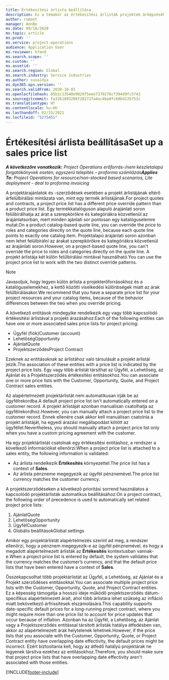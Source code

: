 ```yaml
---
title: Értékesítési árlista beállítása
description: Ez a témakör az értékesítési árlisták projektek árképzéséhez történő beállítását ismerteti.
author: rumant
manager: AnnBe
ms.date: 09/18/2020
ms.topic: article
ms.prod: ''
ms.service: project-operations
audience: Application User
ms.reviewer: kfend
ms.search.scope: ''
ms.custom: ''
ms.assetid: ''
ms.search.region: Global
ms.search.industry: Service industries
ms.author: suvaidya
ms.dyn365.ops.version: ''
ms.search.validFrom: 2020-10-01
ms.openlocfilehash: 05b1c13540e902975eee7379276cf394d9fc5743
ms.sourcegitcommit: fa32b1893286f20271fa4ec4be8fc68bd135f53c
ms.translationtype: HT
ms.contentlocale: hu-HU
ms.lasthandoff: 02/15/2021
ms.locfileid: "5275451"
---
```

# <a name="set-up-a-sales-price-list"></a><span data-ttu-id="30345-103">Értékesítési árlista beállítása</span><span class="sxs-lookup"><span data-stu-id="30345-103">Set up a sales price list</span></span>

<span data-ttu-id="30345-104">_**A következőre vonatkozik:** Project Operations erőforrás-/nem készletalapú forgatókönyvek esetén, egyszerű telepítés – proforma számlázás_</span><span class="sxs-lookup"><span data-stu-id="30345-104">_**Applies To:** Project Operations for resource/non-stocked based scenarios, Lite deployment - deal to proforma invoicing_</span></span>

<span data-ttu-id="30345-105">A projektárajánlatok és -szerződések esetében a projekt árlistájának eltérő árfelülbírálási mintázata van, mint egy termék árlistájának.</span><span class="sxs-lookup"><span data-stu-id="30345-105">For project quotes and contracts, a project price list has a different price override pattern than a product price list.</span></span> <span data-ttu-id="30345-106">Egy termékkatalóguson alapuló árajánlati soron felülbírálhatja az árat a szerepkörökre és kategóriákra közvetlenül az árajánlatsorban, mert minden ajánlati sor pontosan egy katalóguselemre mutat.</span><span class="sxs-lookup"><span data-stu-id="30345-106">On a product catalog–based quote line, you can override the price to roles and categories directly on the quote line, because each quote line points to exactly one catalog item.</span></span> <span data-ttu-id="30345-107">Projektalapú árajánlati soron azonban nem lehet felülbírálni az árakat szerepkörökre és kategóriákra közvetlenül az árajánlati soron.</span><span class="sxs-lookup"><span data-stu-id="30345-107">However, on a project-based quote line, you can't override the price to roles and categories directly on the quote line.</span></span> <span data-ttu-id="30345-108">A projekt árlistája két külön felülbírálási mintával használható.</span><span class="sxs-lookup"><span data-stu-id="30345-108">You can use the project price list to work with the two distinct override patterns.</span></span>

> [!NOTE]
> <span data-ttu-id="30345-109">Javasoljuk, hogy legyen külön árlista a projekterőforrásokhoz és a katalóguselemekhez, a kettő közötti viselkedési különbségek miatt az árak felülbírálásakor.</span><span class="sxs-lookup"><span data-stu-id="30345-109">We recommend that you have a separate price list for your project resources and your catalog items, because of the behavior differences between the two when you override pricing.</span></span>

<span data-ttu-id="30345-110">A következő entitások mindegyike rendelkezik egy vagy több kapcsolódó értékesítési árlistával a projekt árazásához:</span><span class="sxs-lookup"><span data-stu-id="30345-110">Each of the following entities can have one or more associated sales price lists for project pricing:</span></span>

- <span data-ttu-id="30345-111">Ügyfél (fiók)</span><span class="sxs-lookup"><span data-stu-id="30345-111">Customer (account)</span></span> 
- <span data-ttu-id="30345-112">Lehetőség</span><span class="sxs-lookup"><span data-stu-id="30345-112">Opportunity</span></span> 
- <span data-ttu-id="30345-113">Ajánlat</span><span class="sxs-lookup"><span data-stu-id="30345-113">Quote</span></span> 
- <span data-ttu-id="30345-114">Projektszerződés</span><span class="sxs-lookup"><span data-stu-id="30345-114">Project Contract</span></span>

<span data-ttu-id="30345-115">Ezeknek az entitásoknak az árlistához való társulását a projekt árlistái jelzik.</span><span class="sxs-lookup"><span data-stu-id="30345-115">The association of these entities with a price list is indicated by the project price lists.</span></span> <span data-ttu-id="30345-116">Egy vagy több árlistát társíthat az Ügyfél, a Lehetőség, az Ajánlat és a Projektszerződés értékesítési entitásokhoz.</span><span class="sxs-lookup"><span data-stu-id="30345-116">You can associate one or more price lists with the Customer, Opportunity, Quote, and Project Contract sales entities.</span></span>

<span data-ttu-id="30345-117">Az alapértelmezett projektárlistát nem automatikusan írják be az ügyfélrekordba.</span><span class="sxs-lookup"><span data-stu-id="30345-117">A default project price list isn't automatically entered on a customer record.</span></span> <span data-ttu-id="30345-118">A projekt árlistáját azonban manuálisan csatolhatja az ügyfélrekordhoz.</span><span class="sxs-lookup"><span data-stu-id="30345-118">However, you can manually attach a project price list to the customer record.</span></span> <span data-ttu-id="30345-119">Ennek ellenére csak akkor kell manuálisan csatolnia a projekt árlistáját, ha egyedi árazási megállapodást kötött az ügyféllel.</span><span class="sxs-lookup"><span data-stu-id="30345-119">Nevertheless, you should manually attach a project price list only when you have a custom pricing agreement with the customer.</span></span> 

<span data-ttu-id="30345-120">Ha egy projektárlistát csatolnak egy értékesítési entitáshoz, a rendszer a következő információkat ellenőrzi:</span><span class="sxs-lookup"><span data-stu-id="30345-120">When a project price list is attached to a sales entity, the following information is validated:</span></span>

- <span data-ttu-id="30345-121">Az árlista rendelkezik **Értékesítés** környezettel.</span><span class="sxs-lookup"><span data-stu-id="30345-121">The price list has a context of **Sales**.</span></span> 
- <span data-ttu-id="30345-122">Az árlista pénzneme megegyezik az ügyfél pénznemével.</span><span class="sxs-lookup"><span data-stu-id="30345-122">The price list currency matches the customer currency.</span></span> 

<span data-ttu-id="30345-123">A projektszerződéseken a következő prioritási sorrend használatos a kapcsolódó projektárlisták automatikus beállításához:</span><span class="sxs-lookup"><span data-stu-id="30345-123">On a project contract, the following order of precedence is used to automatically set related project price lists:</span></span>

1. <span data-ttu-id="30345-124">Ajánlat</span><span class="sxs-lookup"><span data-stu-id="30345-124">Quote</span></span>
2. <span data-ttu-id="30345-125">Lehetőség</span><span class="sxs-lookup"><span data-stu-id="30345-125">Opportunity</span></span>
3. <span data-ttu-id="30345-126">Ügyfél</span><span class="sxs-lookup"><span data-stu-id="30345-126">Customer</span></span> 
4. <span data-ttu-id="30345-127">Globális beállítások</span><span class="sxs-lookup"><span data-stu-id="30345-127">Global settings</span></span> 

<span data-ttu-id="30345-128">Amikor egy projektárlistát alapértelmezés szerint ad meg, a rendszer ellenőrzi, hogy a pénznem megegyezik-e az ügyfél pénznemével, és hogy a megadott alapértelmezett árlisták az **Értékesítés** kontextusban vannak-e.</span><span class="sxs-lookup"><span data-stu-id="30345-128">When a project price list is entered by default, the system validates that the currency matches the customer’s currency, and that the default price lists that have been entered have a context of **Sales**.</span></span>

<span data-ttu-id="30345-129">Összekapcsolhat több projektárlistát az Ügyfél, a Lehetőség, az Ajánlat és a Projekt szerződéses entitásokkal.</span><span class="sxs-lookup"><span data-stu-id="30345-129">You can associate multiple project price lists with the Customer, Opportunity, Quote, and Project Contract entities.</span></span> <span data-ttu-id="30345-130">Ez a képesség támogatja a hosszú ideje működő projektszerződés dátum-specifikus alapértelmezett árait, ahol több árlistára lehet szükség az infláció miatt bekövetkező árfrissítések elszámolására.</span><span class="sxs-lookup"><span data-stu-id="30345-130">This capability supports date-specific default prices for a long-running project contract, where you might require more than one price list to account for price updates that occur because of inflation.</span></span> <span data-ttu-id="30345-131">Azonban ha az Ügyfél, a Lehetőség, az Ajánlat vagy a Projektszerződés entitással társított árlisták hatálya átfedésben van, akkor az alapértelmezett árak helytelenek lehetnek.</span><span class="sxs-lookup"><span data-stu-id="30345-131">However, if the price lists that you associate with the Customer, Opportunity, Quote, or Project Contract entity have overlapping date effectivity, the default prices might be incorrect.</span></span> <span data-ttu-id="30345-132">Ezért biztosítania kell, hogy az átfedő hatályú projektárak ne legyenek társítva ezekhez az entitásokhoz.</span><span class="sxs-lookup"><span data-stu-id="30345-132">Therefore, you should make sure that project price lists that have overlapping date effectivity aren't associated with those entities.</span></span>


[!INCLUDE[footer-include](../includes/footer-banner.md)]